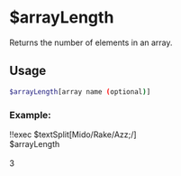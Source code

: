 # $arrayLength

Returns the number of elements in an array.

## Usage

```bash
$arrayLength[array name (optional)]
```

### Example:
<discord-messages>
          <discord-message :bot="false" role-color="#ffcc9a" author="Member">
        !!exec $textSplit[Mido/Rake/Azz;/]<br>$arrayLength<br><br>
          </discord-message>
          <discord-message :bot="true" role-color="#0099ff" author="Custom Command" avatar="https://media.discordapp.net/avatars/725721249652670555/781224f90c3b841ba5b40678e032f74a.webp">
        3
        </discord-message>
</discord-messages>